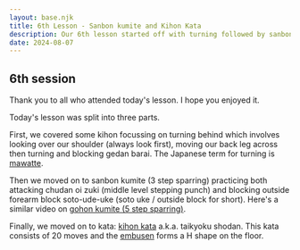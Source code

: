```yaml
---
layout: base.njk
title: 6th Lesson - Sanbon kumite and Kihon Kata
description: Our 6th lesson started off with turning followed by sanbon kumite (chudan) and Kihon kata
date: 2024-08-07
---
```

## 6th session

Thank you to all who attended today's lesson. I hope you enjoyed it.

Today's lesson was split into three parts.

First, we covered some kihon focussing on turning behind which involves looking over our shoulder (always look first), moving our back leg across then turning and blocking gedan barai. The Japanese term for turning is [mawatte](https://www.youtube.com/watch?v=8en-zWmtAoI).

Then we moved on to sanbon kumite (3 step sparring) practicing both attacking chudan oi zuki (middle level stepping punch) and blocking outside forearm block soto-ude-uke (soto uke / outside block for short). Here's a similar video on [gohon kumite (5 step sparring)](https://www.youtube.com/watch?v=v6RB3gW-_Po).

Finally, we moved on to kata: [kihon kata](https://www.youtube.com/watch?v=jJsSGHYF7_s) a.k.a. taikyoku shodan. This kata consists of 20 moves and the [embusen](https://en.wikipedia.org/wiki/Embusen) forms a H shape on the floor.
